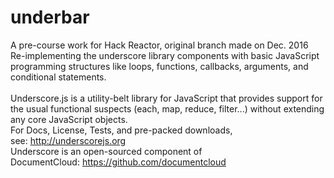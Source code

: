 # underbar
A pre-course work for Hack Reactor, original branch made on Dec. 2016</br>
Re-implementing the underscore library components with basic JavaScript programming structures like loops, functions, callbacks, arguments, and conditional statements.<br/>
<br/>Underscore.js is a utility-belt library for JavaScript that provides support for the usual functional suspects (each, map, reduce, filter...) without extending any core JavaScript objects.
<br/>For Docs, License, Tests, and pre-packed downloads, see: http://underscorejs.org
<br/>Underscore is an open-sourced component of DocumentCloud: https://github.com/documentcloud


